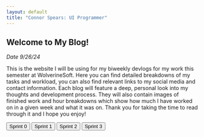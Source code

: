 ```yaml
---
layout: default
title: "Connor Spears: UI Programmer"
---
```


<!-- Intro Section -->
<article>
	<h2>Welcome to My Blog!</h2>
	<p><em>Date 9/26/24</em></p>
	<p>This is the website I will be using for my biweekly devlogs for my work this semester at WolverineSoft. Here you can find detailed breakdowns of my tasks and workload, you can also find relevant links to my social media and contact information. Each blog will feature a deep, personal look into my thoughts and development process. They will also contain images of finished work and hour breakdowns which show how much I have worked on in a given week and what it was on. Thank you for taking the time to read through it and I hope you enjoy!</p>
</article>

<!-- Blog List Section -->
<div class="tabbed-navigation">
	<button class="sprint-button" onclick="showSprint(0)">Sprint 0</button>
	<button class="sprint-button" onclick="showSprint(1)">Sprint 1</button>
	<button class="sprint-button" onclick="showSprint(2)">Sprint 2</button>
    <button class="sprint-button" onclick="showSprint(3)">Sprint 3</button>
</div>

<div id="sprint0" class="sprint-content" style="display: none;">
	<h2>Sprint 0 Blog</h2>
	<p><em>Date 09/22/24 - 10/06/24</em></p>
	<p>During this sprint I completed a technical interview, met my teammates, and made this website!</p>
	<a href="{{ '/blog/2024/09/26/sprint0Blog.html' | relative_url }}" class="read-more">Read More</a>
</div>
<div id="sprint1" class="sprint-content" style="display: none;">
	<h2>Sprint 1 Blog</h2>
	<p><em>Date 10/06/24 - 10/20/24</em></p>
	<p>During sprint 1 we created a preliminary prototype for our game!</p>
	<a href="{{ '/blog/2024/10/13/sprint1Blog.html' | relative_url }}" class="read-more">Read More</a>
</div>
<div id="sprint2" class="sprint-content" style="display: none;">
	<h2>Sprint 2 Blog</h2>
	<p><em>Date 10/20/24-11/3/24</em></p>
	<p>This sprint I worked on more UI as well as a lot of systems design.</p>
	<a href="{{ '/blog/2024/10/30/sprint2Blog.html' | relative_url }}" class="read-more">Read More</a>
</div>
<div id="sprint3" class="sprint-content" style="display: none;">
	<h2>Sprint 3 Blog</h2>
	<p><em>Date 11/3/24-11/17/24</em></p>
	<p>This sprint had me implementing more systems as well as working on feedback from playtesting</p>
	<a href="{{ '/blog/2024/11/10/sprint3Blog.html' | relative_url }}" class="read-more">Read More</a>
</div>